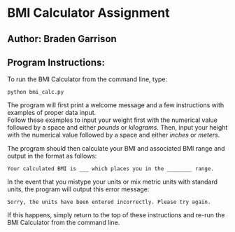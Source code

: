 # BMI Calculator Assignment

## Author: Braden Garrison

## Program Instructions:

To run the BMI Calculator from the command line, type:

```python bmi_calc.py```

The program will first print a welcome message and a few instructions with examples of proper data input.  
Follow these examples to input your weight first with the numerical value followed by a space and either *pounds* or *kilograms*.
Then, input your height with the numerical value followed by a space and either *inches* or *meters*.

The program should then calculate your BMI and associated BMI range and output in the format as follows:

```Your calculated BMI is ___ which places you in the ________ range.```

In the event that you mistype your units or mix metric units with standard units, the program will output this error message:

```Sorry, the units have been entered incorrectly. Please try again.```

If this happens, simply return to the top of these instructions and re-run the BMI Calculator from the command line.
